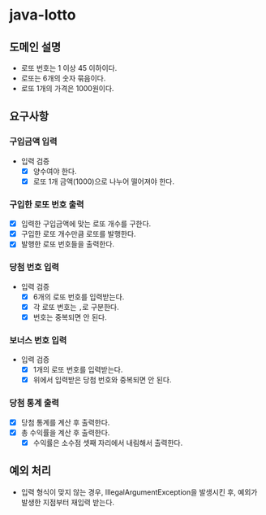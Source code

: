 # java-lotto

## 도메인 설명

- 로또 번호는 1 이상 45 이하이다.
- 로또는 6개의 숫자 묶음이다.
- 로또 1개의 가격은 1000원이다.

## 요구사항

### 구입금액 입력

- 입력 검증
    - [x] 양수여야 한다.
    - [x] 로또 1개 금액(1000)으로 나누어 떨어져야 한다.

### 구입한 로또 번호 출력

- [x] 입력한 구입금액에 맞는 로또 개수를 구한다.
- [x] 구입한 로또 개수만큼 로또를 발행한다.
- [x] 발행한 로또 번호들을 출력한다.

### 당첨 번호 입력

- 입력 검증
    - [x] 6개의 로또 번호를 입력받는다.
    - [x] 각 로또 번호는 `,`로 구분한다.
    - [x] 번호는 중복되면 안 된다.

### 보너스 번호 입력

- 입력 검증
    - [x] 1개의 로또 번호를 입력받는다.
    - [x] 위에서 입력받은 당첨 번호와 중복되면 안 된다.

### 당첨 통계 출력

- [x] 당첨 통계를 계산 후 출력한다.
- [x] 총 수익률을 계산 후 출력한다.
    - [x] 수익률은 소수점 셋째 자리에서 내림해서 출력한다.

## 예외 처리

- 입력 형식이 맞지 않는 경우, IllegalArgumentException을 발생시킨 후, 예외가 발생한 지점부터 재입력 받는다.
